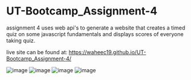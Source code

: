 # UT-Bootcamp_Assignment-4

assignment 4 uses web api's to generate a website that creates a timed quiz on some javascript fundamentals and displays scores of everyone taking quiz.

live site can be found at: https://waheec19.github.io/UT-Bootcamp_Assignment-4/

![image](https://user-images.githubusercontent.com/26091935/194983736-e51eec34-fa8c-4fff-94dc-83c98812d69e.png)
![image](https://user-images.githubusercontent.com/26091935/194983806-c8142fb8-a3a6-4c70-b74c-7d69f2e13d1b.png)
![image](https://user-images.githubusercontent.com/26091935/194983889-8befc8fd-d44c-406f-b43a-642d1307f32b.png)
![image](https://user-images.githubusercontent.com/26091935/194983953-db1a6b09-fe31-408b-aeee-a25d105b39fa.png)
